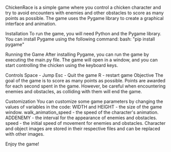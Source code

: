 ChickenRace is a simple game where you control a chicken character and try to avoid encounters with enemies and other obstacles to score as many points as possible. The game uses the Pygame library to create a graphical interface and animation.



Installation
To run the game, you will need Python and the Pygame library. You can install Pygame using the following command:
bash: "pip install pygame"



Running the Game
After installing Pygame, you can run the game by executing the main.py file. The game will open in a window, and you can start controlling the chicken using the keyboard keys.



Controls
Space - Jump
Esc - Quit the game
R - restart game
Objective
The goal of the game is to score as many points as possible. Points are awarded for each second spent in the game. However, be careful when encountering enemies and obstacles, as colliding with them will end the game.



Customization
You can customize some game parameters by changing the values of variables in the code:
    WIDTH and HEIGHT - the size of the game window.
    walk_animation_speed - the speed of the character's animation.
    ADDENEMY - the interval for the appearance of enemies and obstacles.
    speed - the initial speed of movement for enemies and obstacles.
Character and object images are stored in their respective files and can be replaced with other images.



Enjoy the game!